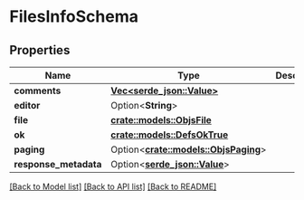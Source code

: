 # FilesInfoSchema

## Properties

Name | Type | Description | Notes
------------ | ------------- | ------------- | -------------
**comments** | [**Vec<serde_json::Value>**](serde_json::Value.md) |  | 
**editor** | Option<**String**> |  | [optional]
**file** | [**crate::models::ObjsFile**](objs_file.md) |  | 
**ok** | [**crate::models::DefsOkTrue**](defs_ok_true.md) |  | 
**paging** | Option<[**crate::models::ObjsPaging**](objs_paging.md)> |  | [optional]
**response_metadata** | Option<[**serde_json::Value**](.md)> |  | [optional]

[[Back to Model list]](../README.md#documentation-for-models) [[Back to API list]](../README.md#documentation-for-api-endpoints) [[Back to README]](../README.md)


